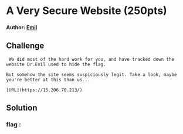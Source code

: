 # A Very Secure Website (250pts)
#### Author: [Emil](https://github.com/TheSkullCrushr)

## Challenge
`
We did most of the hard work for you, and have tracked down the website Dr.Evil used to hide the flag.`

`
But somehow the site seems suspiciously legit. Take a look, maybe you're better at this than us... `

`[URL](https://15.206.70.213/)
`
## Solution

### flag :
